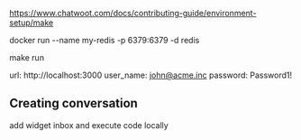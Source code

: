 https://www.chatwoot.com/docs/contributing-guide/environment-setup/make

docker run --name my-redis -p 6379:6379 -d redis

make run

url: http://localhost:3000
user_name: john@acme.inc
password: Password1!

## Creating conversation

add widget inbox and execute code locally